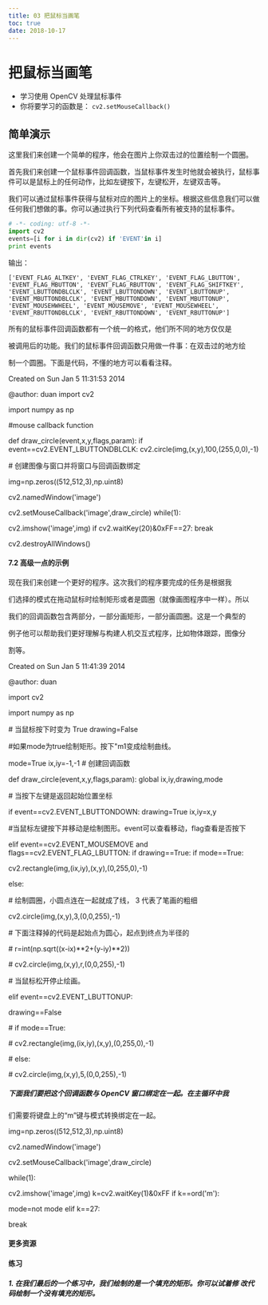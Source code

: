 ```yaml
---
title: 03 把鼠标当画笔
toc: true
date: 2018-10-17
---
```

# 把鼠标当画笔


- 学习使用 OpenCV 处理鼠标事件
- 你将要学习的函数是： `cv2.setMouseCallback()`

## 简单演示

这里我们来创建一个简单的程序，他会在图片上你双击过的位置绘制一个圆圈。

首先我们来创建一个鼠标事件回调函数，当鼠标事件发生时他就会被执行，鼠标事件可以是鼠标上的任何动作，比如左键按下，左键松开，左键双击等。

我们可以通过鼠标事件获得与鼠标对应的图片上的坐标。根据这些信息我们可以做任何我们想做的事。你可以通过执行下列代码查看所有被支持的鼠标事件。



```python
# -*- coding: utf-8 -*-
import cv2
events=[i for i in dir(cv2) if 'EVENT'in i]
print events
```

输出：

```
['EVENT_FLAG_ALTKEY', 'EVENT_FLAG_CTRLKEY', 'EVENT_FLAG_LBUTTON', 'EVENT_FLAG_MBUTTON', 'EVENT_FLAG_RBUTTON', 'EVENT_FLAG_SHIFTKEY', 'EVENT_LBUTTONDBLCLK', 'EVENT_LBUTTONDOWN', 'EVENT_LBUTTONUP', 'EVENT_MBUTTONDBLCLK', 'EVENT_MBUTTONDOWN', 'EVENT_MBUTTONUP', 'EVENT_MOUSEHWHEEL', 'EVENT_MOUSEMOVE', 'EVENT_MOUSEWHEEL', 'EVENT_RBUTTONDBLCLK', 'EVENT_RBUTTONDOWN', 'EVENT_RBUTTONUP']
```



所有的鼠标事件回调函数都有一个统一的格式，他们所不同的地方仅仅是

被调用后的功能。我们的鼠标事件回调函数只用做一件事：在双击过的地方绘

制一个圆圈。下面是代码，不懂的地方可以看看注释。

Created on Sun Jan 5 11:31:53 2014

@author: duan import cv2

import numpy as np

\#mouse callback function

def draw_circle(event,x,y,flags,param): if event==cv2.EVENT_LBUTTONDBLCLK: cv2.circle(img,(x,y),100,(255,0,0),-1)

\# 创建图像与窗口并将窗口与回调函数绑定

img=np.zeros((512,512,3),np.uint8)

cv2.namedWindow('image')

cv2.setMouseCallback('image',draw_circle) while(1):

cv2.imshow('image',img) if cv2.waitKey(20)&0xFF==27: break

cv2.destroyAllWindows()

#### 7.2 高级一点的示例

现在我们来创建一个更好的程序。这次我们的程序要完成的任务是根据我

们选择的模式在拖动鼠标时绘制矩形或者是圆圈（就像画图程序中一样）。所以

我们的回调函数包含两部分，一部分画矩形，一部分画圆圈。这是一个典型的

例子他可以帮助我们更好理解与构建人机交互式程序，比如物体跟踪，图像分

割等。

Created on Sun Jan 5 11:41:39 2014

@author: duan

import cv2

import numpy as np

\# 当鼠标按下时变为 True drawing=False

\#如果mode为true绘制矩形。按下"m1变成绘制曲线。

mode=True ix,iy=-1,-1 # 创建回调函数

def draw_circle(event,x,y,flags,param): global ix,iy,drawing,mode

\#    当按下左键是返回起始位置坐标

if event==cv2.EVENT_LBUTTONDOWN: drawing=True ix,iy=x,y

\#当鼠标左键按下并移动是绘制图形。event可以查看移动，flag查看是否按下

elif event==cv2.EVENT_MOUSEMOVE and flags==cv2.EVENT_FLAG_LBUTTON: if drawing==True: if mode==True:

cv2.rectangle(img,(ix,iy),(x,y),(0,255,0),-1)

else:

\#    绘制圆圈，小圆点连在一起就成了线， 3 代表了笔画的粗细

cv2.circle(img,(x,y),3,(0,0,255),-1)

\#    下面注释掉的代码是起始点为圆心，起点到终点为半径的

\#    r=int(np.sqrt((x-ix)**2+(y-iy)**2))

\#    cv2.circle(img,(x,y),r,(0,0,255),-1)

\#    当鼠标松开停止绘画。

elif event==cv2.EVENT_LBUTTONUP:

drawing==False

\#    if mode==True:

\#    cv2.rectangle(img,(ix,iy),(x,y),(0,255,0),-1)

\#    else:

\#    cv2.circle(img,(x,y),5,(0,0,255),-1)

##### 下面我们要把这个回调函数与 OpenCV 窗口绑定在一起。在主循环中我

们需要将键盘上的“m”键与模式转换绑定在一起。

img=np.zeros((512,512,3),np.uint8)

cv2.namedWindow('image')

cv2.setMouseCallback('image',draw_circle)

while(1):

cv2.imshow('image',img) k=cv2.waitKey(1)&0xFF if k==ord('m'):

mode=not mode elif k==27:

break

#### 更多资源

#### 练习

##### 1. 在我们最后的一个练习中，我们绘制的是一个填充的矩形。你可以试着修 改代码绘制一个没有填充的矩形。
